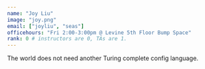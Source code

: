 ```yaml
---
name: "Joy Liu"
image: "joy.png"
email: ["joyliu", "seas"]
officehours: "Fri 2:00-3:00pm @ Levine 5th Floor Bump Space"
rank: 0 # instructors are 0, TAs are 1.
---
```

The world does not need another Turing complete config language.